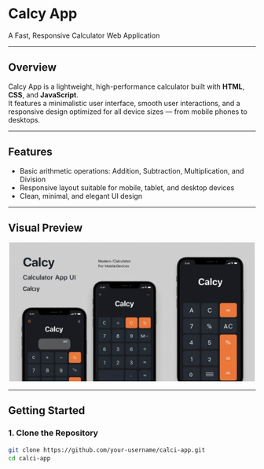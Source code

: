 # Calcy App

A Fast, Responsive Calculator Web Application

---

## Overview

Calcy App is a lightweight, high-performance calculator built with **HTML**, **CSS**, and **JavaScript**.  
It features a minimalistic user interface, smooth user interactions, and a responsive design optimized for all device sizes — from mobile phones to desktops.

---

## Features

- Basic arithmetic operations: Addition, Subtraction, Multiplication, and Division  
- Responsive layout suitable for mobile, tablet, and desktop devices  
- Clean, minimal, and elegant UI design  

---

## Visual Preview

<p align="center">
  <img src="./src/calcy-app-screenshot.jpg" alt="Calcy App Screenshot" width="500"/>
</p>

---

## Getting Started

### 1. Clone the Repository

```bash
git clone https://github.com/your-username/calci-app.git
cd calci-app
